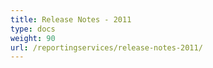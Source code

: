 ```yaml
---
title: Release Notes - 2011
type: docs
weight: 90
url: /reportingservices/release-notes-2011/
---
```



